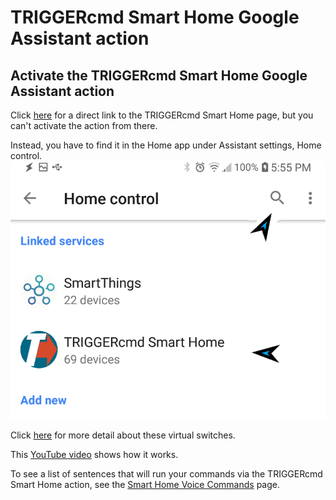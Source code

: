 # TRIGGERcmd Smart Home Google Assistant action

## Activate the **TRIGGERcmd Smart Home** Google Assistant action

Click [here](https://assistant.google.com/services/a/uid/0000002be4521c02) for a direct link to the TRIGGERcmd Smart Home page, but you can't activate the action from there.  

Instead, you have to find it in the Home app under Assistant settings, Home control.  
![TRIGGERcmd.com](./pt/images/search-for-triggercmd-smart-home.png)

Click [here](pt/SmartHomeSwitches.md) for more detail about these virtual switches.

This [YouTube video](https://youtu.be/jeiV5aySmTw) shows how it works.

To see a list of sentences that will run your commands via the TRIGGERcmd Smart Home action, see the [Smart Home Voice Commands](https://www.triggercmd.com/user/command/shprintlist?ai=Hey%20Google) page.

